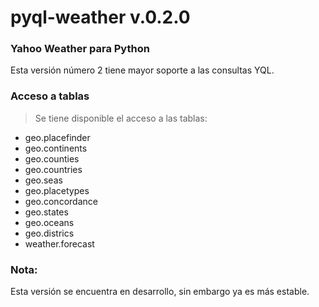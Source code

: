 pyql-weather v.0.2.0
=================
### Yahoo Weather para Python


Esta versión número 2 tiene mayor soporte a las consultas YQL.

### Acceso a tablas

> Se tiene disponible el acceso a las tablas:

+ geo.placefinder
+ geo.continents
+ geo.counties
+ geo.countries
+ geo.seas
+ geo.placetypes
+ geo.concordance
+ geo.states
+ geo.oceans
+ geo.districs
+ weather.forecast


### Nota:

Esta versión se encuentra en desarrollo, sin embargo ya es más estable.